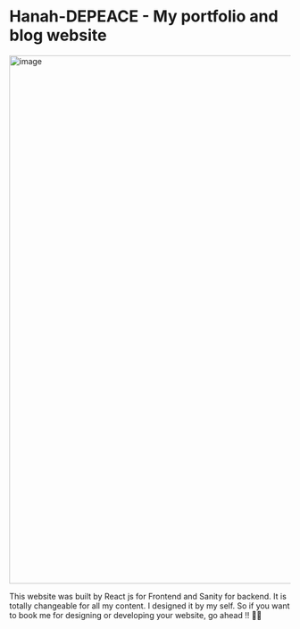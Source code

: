 <h1>Hanah-DEPEACE - My portfolio and blog website</h1>

<img width="946" alt="image" src="https://user-images.githubusercontent.com/91857895/160252155-56aebc06-ed34-4866-8de2-f7c14be39b4a.png">

<p>This website was built by React js for Frontend and Sanity for backend. It is totally changeable for all my content. I designed it by my self. So if you want to book me for designing or developing your website, go ahead !!  🥰🥰</p>

